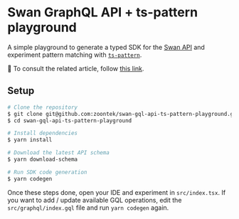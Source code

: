 # Swan GraphQL API + ts-pattern playground

A simple playground to generate a typed SDK for the [Swan API](https://www.swan.io) and experiment pattern matching with [`ts-pattern`](https://github.com/gvergnaud/ts-pattern).

📖 To consult the related article, follow [this link](https://www.swan.io/blog).

## Setup

```sh
# Clone the repository
$ git clone git@github.com:zoontek/swan-gql-api-ts-pattern-playground.git
$ cd swan-gql-api-ts-pattern-playground

# Install dependencies
$ yarn install

# Download the latest API schema
$ yarn download-schema

# Run SDK code generation
$ yarn codegen
```

Once these steps done, open your IDE and experiment in `src/index.tsx`. If you want to add / update available GQL operations, edit the `src/graphql/index.gql` file and run `yarn codegen` again.
